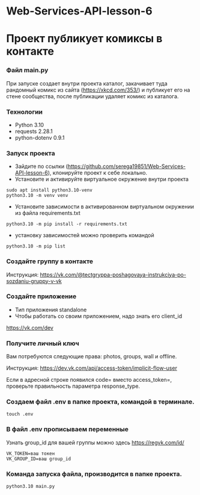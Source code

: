 # Web-Services-API-lesson-6

# Проект публикует комиксы в контакте 

### Файл main.py
При запуске создает внутри проекта каталог,
закачивает туда рандомный комикс из сайта (https://xkcd.com/353/) и публикует его на стене сообщества, 
после публикации удаляет комикс из каталога.

### Технологии
- Python 3.10
- requests 2.28.1
- python-dotenv 0.9.1

### Запуск проекта
- Зайдите по ссылки (https://github.com/serega19851/Web-Services-API-lesson-6), клонируйте проект к себе локально.
- Установите и активируйте виртуальное окружение внутри проекта
```
sudo apt install python3.10-venv
python3.10 -m venv venv
```
- Установите зависимости в активированном виртуальном окружении из файла requirements.txt
```
python3.10 -m pip install -r requirements.txt
```
- установку зависимостей можно проверить командой 
```
python3.10 -m pip list
```
### Создайте группу в контакте
Инструкция: https://vk.com/@tectgryppa-poshagovaya-instrukciya-po-sozdaniu-gruppy-v-vk

### Создайте приложение 
- Тип приложения standalone 
- Чтобы работать со своим приложением, надо знать его client_id

https://vk.com/dev

### Получите личный ключ
 Вам потребуются следующие права: photos, groups, wall и offline.

Инструкция: https://dev.vk.com/api/access-token/implicit-flow-user

Если в адресной строке появился code= вместо access_token=,
проверьте правильность параметра response_type.

### Создаем файл .env в папке проекта, командой в терминале.

```
touch .env
```
### В файл .env прописываем переменные
Узнать group_id для вашей группы можно здесь https://regvk.com/id/
```
VK_TOKEN=ваш токен 
VK_GROUP_ID=ваш group_id
```
### Команда запуска файла, производится в папке проекта.
```
python3.10 main.py 
```